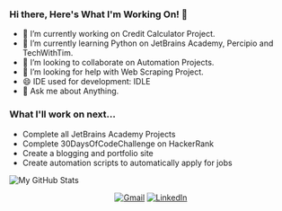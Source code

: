 ### Hi there, Here's What I'm Working On! 👋

- 🔭 I’m currently working on Credit Calculator Project.
- 🌱 I’m currently learning Python on JetBrains Academy, Percipio and TechWithTim. 
- 👯 I’m looking to collaborate on Automation Projects.
- 🤔 I’m looking for help with Web Scraping Project.
- 😄 IDE used for development: IDLE
- 💬 Ask me about Anything.
 
### What I'll work on next...
- Complete all JetBrains Academy Projects
- Complete 30DaysOfCodeChallenge on HackerRank
- Create a blogging and portfolio site
- Create automation scripts to automatically apply for jobs

![My GitHub Stats](https://github-readme-stats.vercel.app/api?username=someshnarwade&show_icons=true&hide_border=true)

<p align="center">
  <a href="mailto:someshnarwade@gmail.com"><img src="https://img.shields.io/badge/Gmail--_.svg?style=social&logo=gmail" alt="Gmail"></a>
  <a href="https://www.linkedin.com/in/someshnarwade/"><img src="https://img.shields.io/badge/LinkedIn--_.svg?style=social&logo=linkedin" alt="LinkedIn"></a>
</p>

